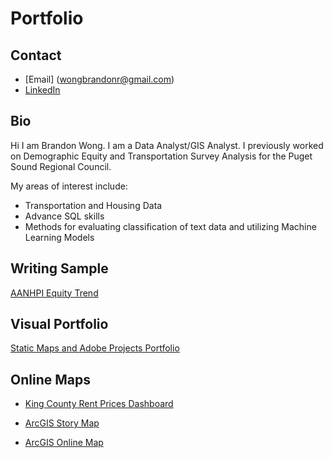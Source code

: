 # Portfolio

## Contact
- [Email] (wongbrandonr@gmail.com)
- [LinkedIn](https://www.linkedin.com/in/brandonrileywong/)

## Bio
Hi I am Brandon Wong. I am a Data Analyst/GIS Analyst. I previously worked on Demographic Equity and Transportation Survey Analysis for the Puget Sound Regional Council.

My areas of interest include:

- Transportation and Housing Data
- Advance SQL skills
- Methods for evaluating classification of text data and utilizing Machine Learning Models


## Writing Sample

[AANHPI Equity Trend](https://www.psrc.org/media/8924)

## Visual Portfolio

[Static Maps and Adobe Projects Portfolio](https://drive.google.com/file/d/1BBAhQR4GEZvbKDsnoWq1l4JSS8jNc2HY/view?usp=sharing)

## Online Maps

- [King County Rent Prices Dashboard](https://brandon-wong321.github.io/King-County-Housing-Needs/)

- [ArcGIS Story Map](https://storymaps.arcgis.com/stories/54c2c9f9dd5f47fca78b0324ffe8ca15)

- [ArcGIS Online Map](https://www.arcgis.com/apps/instant/minimalist/index.html?appid=6aa9d2aa47f844759250c6519e953d22&locale=en-us)

